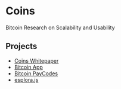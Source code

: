 # Coins
Bitcoin Research on Scalability and Usability

## Projects
- [Coins Whitepaper](coins.pdf)
- [Bitcoin App](https://coins.github.io/app/#signup)
- [Bitcoin PayCodes](https://coins.github.io/bitcoin-paycode/)
- [esplora.js](https://github.com/coins/esplora.js)
